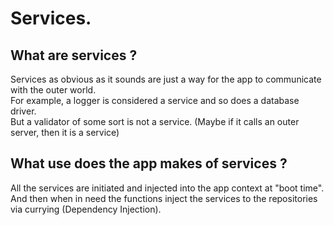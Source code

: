 # Services.
  
## What are services ?
Services as obvious as it sounds are just a way for the app to communicate with the outer world.  
For example, a logger is considered a service and so does a database driver.  
But a validator of some sort is not a service. (Maybe if it calls an outer server, then it is a service)  
  
## What use does the app makes of services ?
All the services are initiated and injected into the app context at "boot time".  
And then when in need the functions inject the services to the repositories via currying (Dependency Injection).  
  

